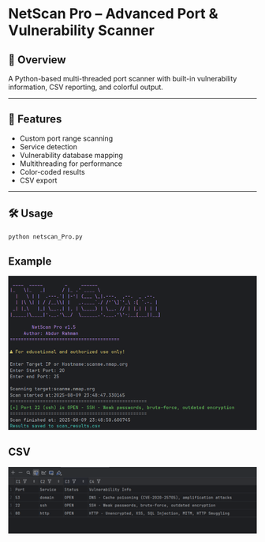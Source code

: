 
# NetScan Pro – Advanced Port & Vulnerability Scanner

## 📌 Overview
A Python-based multi-threaded port scanner with built-in vulnerability information, CSV reporting, and colorful output.

---

## 🚀 Features
- Custom port range scanning
- Service detection
- Vulnerability database mapping
- Multithreading for performance
- Color-coded results
- CSV export

---

## 🛠 Usage
```bash
python netscan_Pro.py
```

## Example
![ui](images/netScan_pro.png)

## CSV
![ui](images/csv_ui.png)